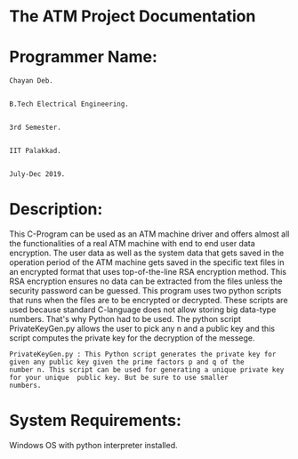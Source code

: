 # The ATM Project Documentation

# Programmer Name:
	Chayan Deb.
	
	
	B.Tech Electrical Engineering.
	
	
	3rd Semester.
	
	
	IIT Palakkad.
	
	
	July-Dec 2019.
	

# Description: 
This C-Program can be used as an ATM machine driver and offers almost all the functionalities of a real ATM machine 
with end to end user data encryption. The user data as well as the system data that gets saved in the operation period of the ATM 
machine gets saved in the specific text files in an encrypted format that uses top-of-the-line RSA encryption method.
This RSA encryption ensures no data can be extracted from the files unless the security password can be guessed.
This program uses two python scripts that runs when the files are to be encrypted or decrypted. These scripts are used because 
standard C-language does not allow storing big data-type numbers. That's why Python had to be used.
The python script PrivateKeyGen.py allows the user to pick any n and a public key and this script computes the private key for the 
decryption of the messege.


	PrivateKeyGen.py : This Python script generates the private key for given any public key given the prime factors p and q of the
	number n. This script can be used for generating a unique private key for your unique  public key. But be sure to use smaller 
	numbers.


# System Requirements: 
Windows OS with python interpreter installed.
